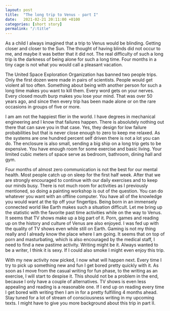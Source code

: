 ```yaml
---
layout: post
title:  "The long trip to Venus - part I"
date:   2021-02-21 20:11:00 +0100
categories: [short story]
permalink: "/:title"
---
```


As a child I always imagined that a trip to Venus would be blinding. Getting closer and closer to the Sun. The thought of having blinds did not occur to me, and maybe it was better that it did not. The real difficulty of such a long trip is the darkness of being alone for such a long time. Four months in a tiny cage is not what you would call a pleasant vacation.

The United Space Exploration Organization has banned two people trips. Only the first dozen were made in pairs of scientists. People would get violent all too often. Something about being with another person for such a long time makes you want to kill them. Every word gets on your nerves. Every closed mouth burp makes you lose your mind. That was over 50 years ago, and since then every trip has been made alone or on the rare occasions in groups of five or more.

I am am not the happiest flier in the world. I have degrees in mechanical engineering and I know that failures happen. There is absolutely nothing out there that can save you in that case. Yes, they design for low failure probabilities but that is never close enough to zero to keep me relaxed. As the systems are one hundred percent self driven there is not a lot you can do. The enclosure is also small, sending a big ship on a long trip gets to be expensive. You have enough room for some exercise and basic living. Your limited cubic meters of space serve as bedroom, bathroom, dining hall and gym.

Four months of almost zero communication is not the best for our mental health. Most people catch up on sleep for the first half week. After that we are strongly encouraged to continue with our daily exercises and to keep our minds busy. There is not much room for activities as I previously mentioned, so doing a painting workshop is out of the question. You can do whatever you want with an offline computer. You have all of the knowledge you would want at the tip off your fingertips. Being born in an immensely connected world like Earth makes such a situation difficult. Let me bring up the statistic with the favorite past time activities while on the way to Venus. It seems that TV shows make up a big part of it. Porn, games and reading up on the history and culture of Venus are also enjoyed. I was fed up with the quality of TV shows even while still on Earth. Gaming is not my thing really and I already know the place where I am going. It seems that on top of porn and masturbating, which is also encouraged by the medical staff, I need to find a new pastime activity. Writing might be it. Always wanted to be a writer, I think it is sexy. If I could also smoke I might even enjoy this trip.

With my new activity now picked, I now what will happen next. Every time I try to pick up something new and fun I get bored pretty quickly with it. As soon as I move from the casual writing for fun phase, to the writing as an exercise, I will start to despise it. This should not be a problem in the end, because I only have a couple of alternatives. TV shows is even less appealing and reading is a reasonable one. If I end up on reading every time I get bored with writing then I am in for a pretty fulfilling 4 months ahead. Stay tuned for a lot of stream of consciousness writing in my upcoming texts. I might have to give you more background about this trip in part II.
